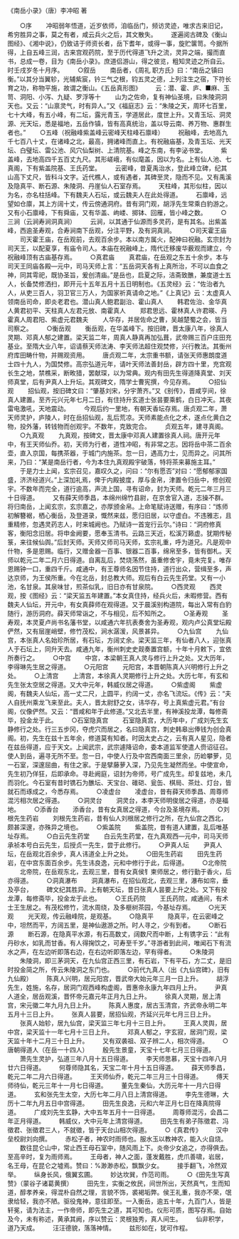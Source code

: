 《南岳小录》（唐）李冲昭 著 

　　○序
　　冲昭弱年悟道，近岁依师，洎临岳门，频访灵迹，唯求古来旧记，希穷胜异之事，莫之有者，咸云兵火之后，其文散失。
　　遂遍阅古碑及《衡山图经》、《湘中说》，仍致诘于师资长者，岳下耆年，或得一事，旋贮箧笥。今据所得，上自五峰三润，古来宫观药院，至于历代得道飞升之流，灵异之端，撮而直书，总成一卷，目为《南岳小录》。庶道侣游山，得之彼览，粗知灵迹之所自云。时壬戌岁冬十月序。
　　○叙岳
　　南岳者，《周礼 职方氏》曰：“南岳之镇曰衡。”以其分当翼轸，光辅紫宸，钤三气之根，钧五灵之德，上列注生之宿，下符长育之功，称物平施，故谓之衡山。《五岳真形图》
　　云：潜、霍、庐、■麻、玉笥、洞阳、小泻、九疑、罗浮等十
　　山为之佐命，复有神仙圣境，曰朱陵洞洞天也。又云：“山禀灵气，时有异人。”又《福庭志》云：“朱陵之天，周环七百里，七十大峰，有五小峰，有二坛，露光青玉，学道居此，度世上升。又青玉坛、洞灵源、光天坛，悉是福地，五岳作镇，皆有高真统治，盖以导云南、养万物、惠群生者也。”
　　○五峰（祝融峰紫盖峰云密峰天柱峰石廪峰）
　　祝融峰，去地高九千七百八十丈，在诸峰之北，最高，拥诸峰而直上。有祝融庙基，及青玉坛、光天坛、白璧坛、雷公池、风穴仙梨树、上清院基。峰之东南，有李泌书堂。
　　紫盖峰，去地高四千五百丈九尺。其形嵯峨，有似麾盖，因以为名。上有仙人池、七真阁，下有紫盖院基、王氏药堂。
　　云密峰，昔夏禹治水，登此峰立碑，纪其山高下丈尺，皆科斗文字。近代樵人，或有遇者，其碑至灵，隐而不见。又有禹溪及隐真平、断石源、朱陵洞、丹崖仙人石室存焉。
　　天柱峰，其形似柱，因以为名，亦名柱括峰。下有魏夫人石坛，或云魏夫人在此处得道。
　　石廪峰，远望如仓廪，其上方阔十丈，传云傍通洞府。昔有洞门观，胡浮先生常乘白豹游之。又有小石廪峰，下有舜庙，又有华盖、岣嵝、掷钵、回雁，皆小峰之数。
　　○三涧（云涧寿涧洞真涧）
　　云涧，以其通于仙源而多灵药，是有其名。出紫盖峰，西逾圣寿观，合寿涧南下岳观，分注平野，及有洞真涧。
　　○司天霍王庙
　　司天霍王庙，在岳观前，去观百余步。本以南方属火，配神曰祝融。玄宗封为司天王，以配夏享，有庙令司人。本庙在祝融峰上，隋代迁移废华薮观而建立，今祝融峰顶有古庙基存焉。
　　○真君庙
　　真君庙，在岳观之东五十余步。本与司天王同庙各殿—元中，司马天师上言：“五岳洞天各有上真所治，不可以血食之神，同其雩祀，既协圣旨，爰创清庙。”是岳也，启夏之际，洁斋致醮，兼度道士五人，长备焚修洒扫，即开元十五年五月十五日明制也。《五灵经》云：“佐治者九人，从吏三百人，羽卫官三万人，为国家祈真请命之地。”《上真记》云：太虚真人领南岳司命，即炎老君也。潜山真人鲍君副治、霍山真人
　　韩君佐治、金华真人黄君初平、天柱真人左君元放、南霍真人
　　郑君思远、霍林真人许君暎、丹霍真人周君阳、紫虚元君魏夫
　　人华存，并居佐命之曹，吴越楚蜀之会，皆当司察之。
　　○衡岳观
　　衡岳观，在华盖峰下。按旧碑，晋太康八年，徐真人灵期、邓真人郁之建置。梁天监二年，周真人静真再加弘葺，武帝赐三百户庄田充基业。至隋大业八年，诏请蔡天师法涛、李天师法超住观焚修，兴行教法。其衡州府库田畴什物，并赐观资用。
　　唐贞观二年，太宗重书额，请张天师惠朗度道士四十九人，为国焚修。高宗弘道元年，请叶天师法善封岳，辟方四十里，充宫观长生之地，禁樵采，断畋猎，罢献琛，以为常典。观内有田先生得道降真堂、刘天师真堂，后有尹真人上升坛。其观碑文，隋学士曹宪撰，今见存焉。
　　○招仙观
　　招仙观，按旧碑文曰：“肇基刘宋，分宇萧齐。”又《别传》，晋咸亨间，徐真人建置。至齐元兴元年七月二日，有住持升玄道士张昙要乘鹤，白日冲天。其夜雷电激吼，天地震动。
　　今观后约一里地，有朝天香坛存焉。唐贞观二年，萧天师灵护，庐陵人，时在岳招仙观，乱后荒凉。天师素能点化之术，遂点化黄白之物，投外藩，转钱物而创观宇。不数年，克致完合。
　　贞观五年，建寻真阁。
　　○九真观
　　九真观，按碑文，晋太康中邓真人建置徐真人祠。唐开元年中，有王天师仙乔。初，天师为行者，道性冲昭，有非常之志。因将岳中茶二百余壶，直入京国，每携茶器，于城门内施茶。忽一日，遇高力士，见而异之。问其所来，乃曰：“某是南岳行者，今为本住九真观殿宇破落，特将茶来募施主耳。”
　　于是力士上闻，玄宗召见，嘉叹久之，问曰：“尔有愿否”对曰：“愿郁郁家国盛，济济经道兴。”上深加礼焉，俾于内殿披度，厚与金帛，津置令归岳中，修创观宇。不数年而完全，道行逾高，声流上国，寻有诏命，封为天师。乾元二年三月三十日得道。
　　又有薛天师季昌，本绵州绵竹县尉，在京舍官入道，志操不群。将归南岳，上闻玄宗，玄宗嘉之，亦厚颁金帛。上命笔赋诗送赠，有序曰：“炼师初解簪裾，栖心衡岳，及登道录，慨然来兹，愿归旧居，以守虚白。不违雅志，且重精修，忽遇灵药志人，时来城阙也。乃赋诗一首宠行云尔。”诗曰：“洞府修真客，衡阳念旧居。将申金阙要，愿奉玉清书。云路三天近，松溪万籁虚。犹期传秘箓，来往候仙舆。”后封天师。天师又师司马天师，玄宗礼重，呼为道兄。凡是观中什物，多是恩赐。临行，又赠金器一百事、银器二百事，绵帛至多，皆有御札。天师以乾元二年二月六日得道。自离乱后，焚烧荡然，虽重修舍宇，竟未完复。唯存恩赐钟一口，重四千斤。咸通中，有王尊师名因节住持，道行出众，营缉至多，声达京师，为王侯所重。今在北岳，封总教大师。观后有白云先生药堂。又有一小池，名甘泉。其泉味甘，煎茶似乳，旧日亦有甘泉院。
　　○西灵观
　　西灵观，按《图经》云：“梁天监五年建置。”本女真住持，经兵火后，未暇修营。西有魏夫人仙坛，开元中，有女真薛师在观得道。又于晨溪别构道院，每出入常有白豹随行，游历洞府。薛天师常诣之，不与相见，后不知所之。
　　○圣寿观
　　圣寿观，本灵夏卢尚书名藩书堂，以咸通六年抗表奏舍为圣寿观，观内卢公真堂坛殿俨然，又有层崖峭壁，修竹茂松，涧水潺湲，风景甚异。
　　○九仙宫
　　九仙宫，本张真人名始珍所居，有石坛，方阔丈余。梁天监三年，有仙者八人，迎张真人于石坛上，同升天去。咸通九年，衡州刺史史觌奏置宫额，十年十月敕下，宜依所奏行之。
　　○中宫
　　中宫，本梁朝王真人灵与修行上升之处。又大历年，李得琳先生居之得道。
　　○元阳宫
　　元阳宫，本晋朝陈真人兴明修行上升之处。
　　○上清宫
　　上清宫，本徐真人灵期修行上升之处。大历七年，有玄和先生张太空居之得道。又大中元年，韩威仪居之得道。
　　○紫虚阁
　　紫虚阁，有魏夫人仙坛，高一丈二尺，上圆平，约阔一丈，亦名飞流坛。《传》云：“夫人自抚州乘龙飞来至此。夫人，晋太尉舒之女，讳华存，号上真紫虚元君。”有台阁，仪像俨然。又云：“晋咸和年于此修道。”又北去半里，有神溪投龙潭，每修斋毕，投金龙于此。
　　○石室隐真宫
　　石室隐真宫，大历年中，广成刘先生玄静修行之处。行三五步冈，夺虎穴而居之，名曰隐真宫，刺史韩皋出俸钱为创会真阁。初，先生在兹十五年余，修道莫有知者。时因太史占之，云有真人星见，隐者在兹岳得道，应于天文。上闻武宗，武宗遽降诏命，委本道监军使遣人赍诏征召。使人到岳，遍寻无所不至。忽一日，中使人行及中宫西南面三里余，历崄攀萝，见一石室，深邃屈曲，有住之家。于是擘藤萝入深，乃见先生凝然而坐。中使宣命，先生初乃佯狂，后即承命。寻赴阙庭，诏封为帝师，号广成先生。却复兹地，未几而羽化。今石室有昔时镌石为醮坛、天宝台、碓硙、瓮缶、棋局、茶灶、灯台，皆就石而琢成之，今悉存焉。
　　○凌虚台
　　凌虚台，昔有薛天师季昌、周尊师混污相次居之得道。
　　○洞灵台
　　洞灵台，本李天师明俊居之得道，亦是福地。
　　○添香台
　　添香台，昔有女真居之得道，今台及圣境存焉。
　　○刘根先生药岩
　　刘根先生药岩，昔有仙人刘根居之修行之所，在九仙宫之西北，颇甚深邃，亦殊异之境也。
　　○紫盖院
　　紫盖院，昔有道人建置，乱后唯基址存焉。
　　○白云先生药堂
　　白云先生药堂，在九真观西—元中，司马天师承祯本号白云先生，后授贞一先生，尝于此修行。
　　○尹真人坛
　　尹真人坛，在岳观北百余步，真人讳道全上升之处。
　　○田先生药岩
　　田先生药岩，在中宫东面百余步。先生讳良逸，元和中修行于此，后得道。
　　○北帝院
　　北帝院，在岳观东北，去观三里，昔有女真侯钅柬师居之，修行勤于香火，后亦得道。
　　○洞真瀑布
　　洞真瀑布，在招仙观北，去观三里，瀑布如帘，垂及亭台，
　　碑文纪其胜异。上有朝天坛，昔日张真人昙要上升之处。又下有投龙潭，每修斋毕，投金龙于此也。
　　○王氏药院
　　王氏药院，咸通间，有术士王生居之。有茂松修竹，流水周绕，及多榧树茶园，今基址存焉。
　　○光天观
　　光天观，传云融峰院，是观基。
　　○隐真平
　　隐真平，在云密峰之中，坦然而平，方阔五里，是神仙遨游之所。时人寻之，少有到者。
　　○断石源
　　断石源，在隐真平水源，有石高数丈，阔数尺而中断，上有镌字云：“此有丹砂水，如乳而甘香。有人得掬饮之，可寿至千岁。”寻游者到此间，唯闻石下有流水之声，在左边听即落右边，在右边听即落左边，罕有得者。
　　○朱陵洞
　　朱陵洞，即三茅洞天，在九仙宫正西三里，有石岩，下有平石，方二丈，是旧时投金简之所，传云朱陵洞之东门也。
　　○前代九真人（出《九仙宫碑》，旧有九仙殿）
　　陈真人兴明，居元阳宫，晋武帝大始元年三月一日上升。
　　胡浮先生，姓施，名存，居洞门观西峰构虚阁，晋惠帝永康九年四月上升。
　　尹真人道全，居岳观溪，晋怀帝元嘉元年正月九日上升。
　　徐真人灵期，居上清宫，宋元徽二年九月九日上升。
　　陈真人惠度，居古玉清宫，齐武帝永明二年五月十三日上升。
　　张真人昙要，居招仙观，齐延兴元年七月三日上升。
　　张真人始轸，居九仙宫，梁天监三年七月十三日上升。
　　王真人灵舆，居中宫，梁天监十一年七月十三日上升。
　　邓真人郁之，字玄寂，居洞门观，梁天监十年十二月三十日上升。
　　又有双袭祖、双子辨二人，相次得道。
　　○唐朝得道人（在岳一十四人）
　　殷先生景童，天宝十七年七月三日得道。
　　萧先生灵护，弘道三年八月十五日得道。
　　李天师思慕，天宝十四年八月廿六日得道。
　　何尊师隐其名，天宝二年十月十五日得道。
　　薛天师季昌，乾元二年二月六日得道。
　　王天师仙乔，乾元二年三月三十日得道。
　　傅天师待仙，乾元三年十一月七日得道。
　　董先生秦仙，大历元年十一月六日得道。
　　玄和张先生太空，大历七年二月八日上清宫得道。
　　李先生德琳，大历十二年九月五日中宫得道。
　　田先生良逸，元和六年正月七日在降真院得道。
　　广成刘先生玄静，大中五年五月十一日得道。
　　周尊师混污，会昌二年正月得道。
　　韩威仪，大中元年上清宫得道。
　　田先生有弟子陈徵君、冯徵君、张徵君三人，不就徵，皆于天台山相次得道。
　　○《真君传》
　　汉中垒校尉刘向撰。
　　赤松子者，神农时雨师也。服水玉以教神农，能入火自烧。
　　数往昆仑山中，常止西王母石室中，随风雨上下。炎帝少女追之，亦得俱去。至高辛时，复为雨师焉。
　　王母者，神人之面，蓬发戴胜，虎爪善啸，岩居，名王母，在昆仑之墟焉。赞曰：%渺渺赤松，飘飘少女。
　　接手翻飞，冷然双举。
　　纵身长风，俄翼玄圃。
　　妙达坎巽，作范司雨。
　　○《田先生写真赞》（蒙谷子诸葛黄撰）
　　田先生，实衡之攸民，间世所出，天然真气，生而知道，醇孝养亲，得混朴自然之理，言貌不饰，裘褐垢弊。侯王礼重，我亦不荣，氓隶给轻，我亦不陋。驱役鬼神，意往即至。一入衡岳，逾五十年，九百门人，皆是轩冕，请为法主，一作帝师，即先生之道，其可知也。仪形可质，图写存焉。自始及今，未有称述，黄承其阙，序以赞云：灵根独秀，真人间生。
　　仙非积学，道乃天成。
　　汪汪德貌，落落神情。
　　兹形如在，犹可作程。
